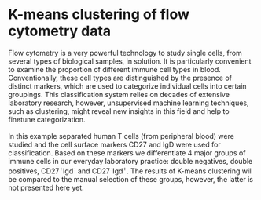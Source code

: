 # K-means clustering of flow cytometry data
Flow cytometry is a very powerful technology to study single cells, from several types of biological samples, in solution. It is particularly convenient to examine the proportion of different immune cell types in blood.
Conventionally, these cell types are distinguished by the presence of distinct markers, which are used to categorize individual cells into certain groupings. 
This classification system relies on decades of extensive laboratory research, however, unsupervised machine learning techniques, such as clustering, might reveal new insights in this field and help to finetune categorization.<br>
<br>
In this example separated human T cells (from peripheral blood) were studied and the cell surface markers CD27 and IgD were used for classification. Based on these markers we differentiate 4 major groups of immune cells in our everyday laboratory practice: double negatives, double positives, CD27<sup>+</sup>Igd<sup>-</sup> and CD27<sup>-</sup>Igd<sup>+</sup>. The results of K-means clustering will be compared to the manual selection of these groups, however, the latter is not presented here yet.
